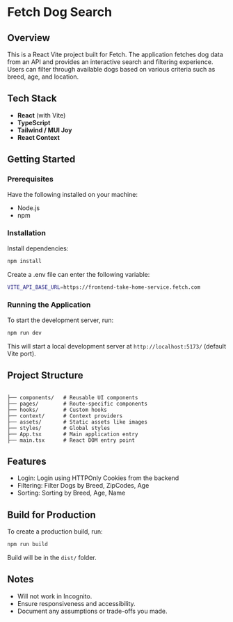 # Fetch Dog Search

## Overview

This is a React Vite project built for Fetch. The application fetches dog data from an API and provides an interactive search and filtering experience. Users can filter through available dogs based on various criteria such as breed, age, and location.

## Tech Stack

- **React** (with Vite)
- **TypeScript**
- **Tailwind / MUI Joy**
- **React Context**

## Getting Started

### Prerequisites

Have the following installed on your machine:

- Node.js
- npm

### Installation

Install dependencies:

```sh
npm install
```

Create a .env file can enter the following variable:

```sh
VITE_API_BASE_URL=https://frontend-take-home-service.fetch.com
```

### Running the Application

To start the development server, run:

```sh
npm run dev
```

This will start a local development server at `http://localhost:5173/` (default Vite port).

## Project Structure

```

├── components/   # Reusable UI components
├── pages/        # Route-specific components
├── hooks/        # Custom hooks
├── context/      # Context providers
├── assets/       # Static assets like images
├── styles/       # Global styles
├── App.tsx       # Main application entry
├── main.tsx      # React DOM entry point
```

## Features

- Login: Login using HTTPOnly Cookies from the backend
- Filtering: Filter Dogs by Breed, ZipCodes, Age
- Sorting: Sorting by Breed, Age, Name

## Build for Production

To create a production build, run:

```sh
npm run build
```

Build will be in the `dist/` folder.

## Notes

- Will not work in Incognito.
- Ensure responsiveness and accessibility.
- Document any assumptions or trade-offs you made.
